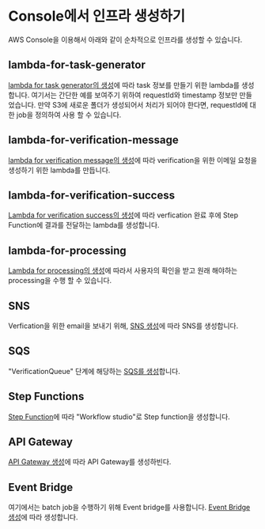 # Console에서 인프라 생성하기 

AWS Console을 이용해서 아래와 같이 순차적으로 인프라를 생성할 수 있습니다. 

## lambda-for-task-generator


[lambda for task generator의 생성](https://github.com/brotheroak/case-study-wait-for-callback/blob/main/console/task-generator.md)에 따라 task 정보를 만들기 위한 lambda를 생성합니다. 여기서는 간단한 예를 보여주기 위하여 requestId와 timestamp 정보만 만들었습니다. 만약 S3에 새로운 폴더가 생성되어서 처리가 되어야 한다면, requestId에 대한 job을 정의하여 사용 할 수 있습니다. 

## lambda-for-verification-message

[lambda for verification message의 생성](https://github.com/brotheroak/case-study-wait-for-callback/blob/main/console/verificiation-message.md)에 따라 verification을 위한 이메일 요청을 생성하기 위한 lambda를 만듭니다. 

## lambda-for-verification-success

[Lambda for verification success의 생성](https://github.com/brotheroak/case-study-wait-for-callback/blob/main/console/verification-success.md)에 따라 verfication 완료 후에 Step Function에 결과를 전달하는 lambda를 생성합니다.

## lambda-for-processing

[Lambda for processing의 생성](https://github.com/brotheroak/case-study-wait-for-callback/blob/main/console/processing.md)에 따라서 사용자의 확인을 받고 원래 해야하는 processing을 수행 할 수 있습니다. 

## SNS 

Verfication을 위한 email을 보내기 위해, [SNS 생성](https://github.com/brotheroak/case-study-wait-for-callback/blob/main/console/sns.md)에 따라 SNS를 생성합니다. 

## SQS 

"VerificationQueue" 단계에 해당하는 [SQS를 생성](https://github.com/brotheroak/case-study-wait-for-callback/blob/main/console/sqs.md)합니다. 


## Step Functions

[Step Function](https://github.com/brotheroak/case-study-wait-for-callback/blob/main/console/step-function.md)에 따라 "Workflow studio"로 Step function을 생성합니다. 

## API Gateway

[API Gateway 생성](https://github.com/brotheroak/case-study-wait-for-callback/blob/main/console/api-gw.md)에 따라 API Gateway를 생성하빈다. 

## Event Bridge

여기에서는 batch job을 수행하기 위해 Event bridge를 사용합니다. [Event Bridge 생성](https://github.com/brotheroak/case-study-wait-for-callback/blob/main/console/event-bridge.md)에 따라 생성합니다. 

